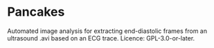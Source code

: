 # Pancakes
Automated image analysis for extracting end-diastolic frames from an ultrasound .avi based on an ECG trace. Licence: GPL-3.0-or-later.

